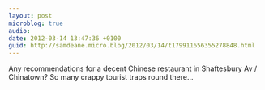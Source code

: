 ```yaml
---
layout: post
microblog: true
audio: 
date: 2012-03-14 13:47:36 +0100
guid: http://samdeane.micro.blog/2012/03/14/t179911656355278848.html
---
```

Any recommendations for a decent Chinese restaurant in Shaftesbury Av / Chinatown? So many crappy tourist traps round there...
